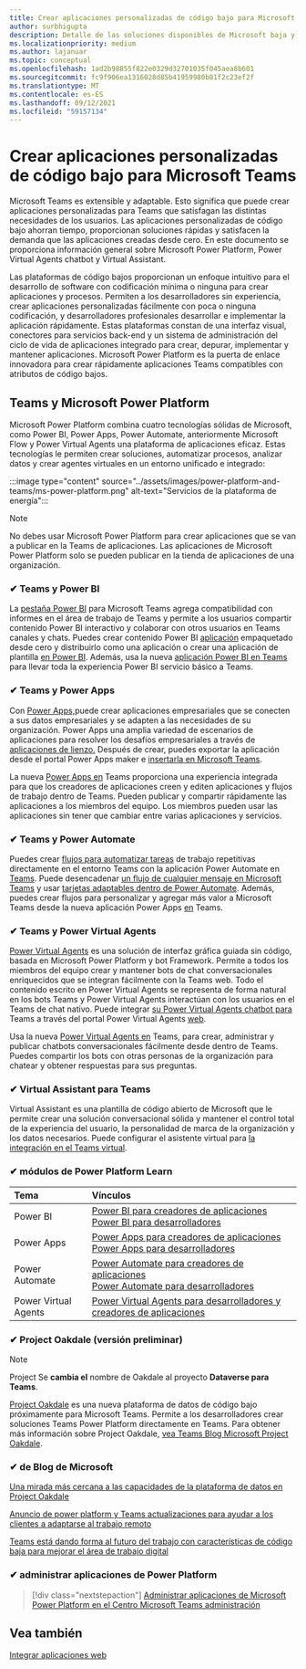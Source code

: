 ```yaml
---
title: Crear aplicaciones personalizadas de código bajo para Microsoft Teams
author: surbhigupta
description: Detalle de las soluciones disponibles de Microsoft baja y sin código para Teams
ms.localizationpriority: medium
ms.author: lajanuar
ms.topic: conceptual
ms.openlocfilehash: 1ad2b98855f822e0329d32701035f045aea8b601
ms.sourcegitcommit: fc9f906ea1316028d85b41959980b81f2c23ef2f
ms.translationtype: MT
ms.contentlocale: es-ES
ms.lasthandoff: 09/12/2021
ms.locfileid: "59157134"
---
```

# <a name="create-low-code-custom-apps-for-microsoft-teams"></a>Crear aplicaciones personalizadas de código bajo para Microsoft Teams

Microsoft Teams es extensible y adaptable. Esto significa que puede crear aplicaciones personalizadas para Teams que satisfagan las distintas necesidades de los usuarios. Las aplicaciones personalizadas de código bajo ahorran tiempo, proporcionan soluciones rápidas y satisfacen la demanda que las aplicaciones creadas desde cero. En este documento se proporciona información general sobre Microsoft Power Platform, Power Virtual Agents chatbot y Virtual Assistant.

Las plataformas de código bajos proporcionan un enfoque intuitivo para el desarrollo de software con codificación mínima o ninguna para crear aplicaciones y procesos. Permiten a los desarrolladores sin experiencia, crear aplicaciones personalizadas fácilmente con poca o ninguna codificación, y desarrolladores profesionales desarrollar e implementar la aplicación rápidamente. Estas plataformas constan de una interfaz visual, conectores para servicios back-end y un sistema de administración del ciclo de vida de aplicaciones integrado para crear, depurar, implementar y mantener aplicaciones. Microsoft Power Platform es la puerta de enlace innovadora para crear rápidamente aplicaciones Teams compatibles con atributos de código bajos.

## <a name="teams-and-microsoft-power-platform"></a>Teams y Microsoft Power Platform

Microsoft Power Platform combina cuatro tecnologías sólidas de Microsoft, como Power BI, Power Apps, Power Automate, anteriormente Microsoft Flow y Power Virtual Agents una plataforma de aplicaciones eficaz. Estas tecnologías le permiten crear soluciones, automatizar procesos, analizar datos y crear agentes virtuales en un entorno unificado e integrado:

:::image type="content" source="../assets/images/power-platform-and-teams/ms-power-platform.png" alt-text="Servicios de la plataforma de energía":::

> [!NOTE]
> No debes usar Microsoft Power Platform para crear aplicaciones que se van a publicar en la Teams de aplicaciones. Las aplicaciones de Microsoft Power Platform solo se pueden publicar en la tienda de aplicaciones de una organización.

### <a name="-teams-and-power-bi"></a>✔ Teams y Power BI

La [pestaña Power BI](https://powerbi.microsoft.com/blog/announcing-new-power-bi-tab-for-microsoft-teams/) para Microsoft Teams agrega compatibilidad con informes en el área de [](/power-bi/collaborate-share/service-embed-report-microsoft-teams) trabajo de Teams y [](/power-bi/collaborate-share/service-collaborate-microsoft-teams) permite a los usuarios compartir contenido Power BI interactivo y colaborar con otros usuarios en Teams canales y chats. Puedes crear contenido Power BI [aplicación](/power-bi/collaborate-share/service-create-distribute-apps) empaquetado desde cero y distribuirlo como una aplicación o crear una aplicación de plantilla [en Power BI](/power-bi/connect-data/service-template-apps-create). Además, usa la nueva [aplicación Power BI en Teams](https://go.microsoft.com/fwlink/?linkid=2143643) para llevar toda la experiencia Power BI servicio básico a Teams.

### <a name="-teams-and-power-apps"></a>✔ Teams y Power Apps

Con [Power Apps,](/powerapps/powerapps-overview)puede crear aplicaciones empresariales que se conecten a sus datos empresariales y se adapten a las necesidades de su organización.  Power Apps una amplia variedad de escenarios de aplicaciones para resolver los desafíos empresariales a través de [aplicaciones de lienzo.](/powerapps/maker/#canvas-apps) Después de crear, puedes exportar la aplicación desde el portal Power Apps maker e [insertarla en Microsoft Teams](/power-platform/admin/embed-app-teams).

La nueva [Power Apps en](https://go.microsoft.com/fwlink/?linkid=2143374) Teams proporciona una experiencia integrada para que los creadores de aplicaciones creen y editen aplicaciones y flujos de trabajo dentro de Teams. Pueden publicar y compartir rápidamente las aplicaciones a los miembros del equipo. Los miembros pueden usar las aplicaciones sin tener que cambiar entre varias aplicaciones y servicios.

### <a name="-teams-and-power-automate"></a>✔ Teams y Power Automate

Puedes crear [flujos para automatizar tareas](https://flow.microsoft.com/connectors/shared_teams/microsoft-teams/) de trabajo repetitivas directamente en el entorno Teams con la aplicación Power Automate en [Teams](/power-automate/flows-teams). Puede desencadenar [un flujo de cualquier mensaje en Microsoft Teams](/power-automate/trigger-flow-teams-message) y usar [tarjetas adaptables dentro de Power Automate](/power-automate/create-adaptive-cards). Además, puedes crear flujos para personalizar y agregar más valor a Microsoft Teams desde la nueva aplicación Power Apps [en](https://go.microsoft.com/fwlink/?linkid=2143539) Teams.

### <a name="-teams-and-power-virtual-agents"></a>✔ Teams y Power Virtual Agents

[Power Virtual Agents](/power-virtual-agents/fundamentals-what-is-power-virtual-agents) es una solución de interfaz gráfica guiada sin código, basada en Microsoft Power Platform y bot Framework. Permite a todos los miembros del equipo crear y mantener bots de chat conversacionales enriquecidos que se integran fácilmente con la Teams web. Todo el contenido escrito en Power Virtual Agents se representa de forma natural en los bots Teams y Power Virtual Agents interactúan con los usuarios en el Teams de chat nativo. Puede integrar [su Power Virtual Agents chatbot para](/power-virtual-agents/publication-add-bot-to-microsoft-teams) Teams a través del portal Power Virtual Agents [web](https://powervirtualagents.microsoft.com).

Usa la nueva [Power Virtual Agents en](https://aka.ms/pva-teams-docs) Teams, para crear, administrar y publicar chatbots conversacionales fácilmente desde dentro de Teams. Puedes compartir los bots con otras personas de la organización para chatear y obtener respuestas para sus preguntas.

### <a name="-virtual-assistant-for-teams"></a>✔ Virtual Assistant para Teams

Virtual Assistant es una plantilla de código abierto de Microsoft que le permite crear una solución conversacional sólida y mantener el control total de la experiencia del usuario, la personalidad de marca de la organización y los datos necesarios. Puede configurar el asistente virtual para [la integración en el Teams virtual](https://microsoft.github.io/botframework-solutions/clients-and-channels/tutorials/enable-teams/1-intro). 

### <a name="-power-platform-learn-modules"></a>✔ módulos de Power Platform Learn

|  Tema  |  Vínculos  |
|:---------|:----------------------|
|Power BI|[Power BI para creadores de aplicaciones](/learn/browse/?expanded=power-platform&products=power-bi&roles=maker)</br>[Power BI para desarrolladores](/learn/browse/?expanded=power-platform&products=power-bi&roles=developer)|
|Power Apps|[Power Apps para creadores de aplicaciones](/learn/browse/?products=power-apps&roles=maker)</br>[Power Apps para desarrolladores](/learn/browse/?products=power-apps)|
|Power Automate|[Power Automate para creadores de aplicaciones](/learn/browse/?expanded=power-platform&products=power-automate&roles=maker)</br>[Power Automate para desarrolladores](/learn/browse/?expanded=power-platform&products=power-automate&roles=developer)|
|Power Virtual Agents|[Power Virtual Agents para desarrolladores y creadores de aplicaciones](/learn/browse/?products=power-virtual-agents&expanded=power-platform&roles=maker)|

### <a name="-project-oakdale-preview"></a>✔ Project Oakdale (versión preliminar)

> [!NOTE]
> Project Se **cambia el** nombre de Oakdale al proyecto **Dataverse para Teams**.

[Project Oakdale](https://techcommunity.microsoft.com/t5/microsoft-teams-blog/teams-is-shaping-the-future-of-work-with-low-code-features-to/ba-p/1507180
) es una nueva plataforma de datos de código bajo próximamente para Microsoft Teams. Permite a los desarrolladores crear soluciones Teams Power Platform directamente en Teams. Para obtener más información sobre Project Oakdale, [vea Teams Blog Microsoft Project Oakdale](https://powerapps.microsoft.com/blog/introducing-project-oakdale-a-new-low-code-data-platform-for-microsoft-teams).

### <a name="-microsoft-blog-insights"></a>✔ de Blog de Microsoft

[Una mirada más cercana a las capacidades de la plataforma de datos en Project Oakdale](https://powerapps.microsoft.com/blog/a-closer-look-at-data-platform-capabilities-in-project-oakdale/)

[Anuncio de power platform y Teams actualizaciones para ayudar a los clientes a adaptarse al trabajo remoto](https://cloudblogs.microsoft.com/powerplatform/2020/05/19/announcing-power-platform-and-teams-updates-to-help-customers-adapt-to-remote-work/)

[Teams está dando forma al futuro del trabajo con características de código baja para mejorar el área de trabajo digital](https://techcommunity.microsoft.com/t5/microsoft-teams-blog/teams-is-shaping-the-future-of-work-with-low-code-features-to/ba-p/1507180)

### <a name="-managing-power-platform-apps"></a>✔ administrar aplicaciones de Power Platform

> [!div class="nextstepaction"]
> [Administrar aplicaciones de Microsoft Power Platform en el Centro Microsoft Teams administración](/microsoftteams/manage-power-platform-apps)

## <a name="see-also"></a>Vea también

[Integrar aplicaciones web](~/samples/integrate-web-apps-overview.md)
